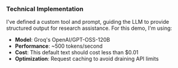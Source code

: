 

### Technical Implementation

I've defined a custom tool and prompt, guiding the LLM to provide structured output for research assistance. For this demo, I'm using:

- **Model**: Groq's OpenAI/GPT-OSS-120B
- **Performance**: ~500 tokens/second
- **Cost**: This default text should cost less than $0.01
- **Optimization**: Request caching to avoid draining API limits
